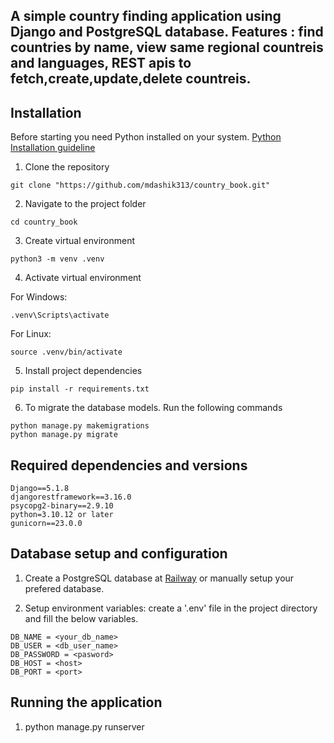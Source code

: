 <h2> A simple country finding application using Django and PostgreSQL database. Features : find countries by name, view same regional countreis and languages, REST apis to fetch,create,update,delete countreis. </h2>

## Installation
Before starting you need Python installed on your system. [Python Installation guideline](https://packaging.python.org/en/latest/tutorials/installing-packages/)

1. Clone the repository

```
git clone "https://github.com/mdashik313/country_book.git"
```
2. Navigate to the project folder
```
cd country_book
```
3. Create virtual environment
```
python3 -m venv .venv
```
4. Activate virtual environment

For Windows:
```
.venv\Scripts\activate
```
For Linux:
```
source .venv/bin/activate
```
5. Install project dependencies
```
pip install -r requirements.txt
```
6. To migrate the database models. Run the following commands
```
python manage.py makemigrations
python manage.py migrate
```
## Required dependencies and versions
```
Django==5.1.8
djangorestframework==3.16.0
psycopg2-binary==2.9.10
python=3.10.12 or later
gunicorn==23.0.0
```

## Database setup and configuration

1. Create a PostgreSQL database at [Railway](https://railway.com/) or manually setup your prefered database.

2. Setup environment variables: create a '.env' file in the project directory and fill the below variables.
```
DB_NAME = <your_db_name>
DB_USER = <db_user_name>
DB_PASSWORD = <pasword>
DB_HOST = <host>
DB_PORT = <port>
```
## Running the application

1. python manage.py runserver
